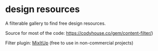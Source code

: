 design resources
=========

A filterable gallery to find free design resources.


Source for most of the code: https://codyhouse.co/gem/content-filter/)

Filter plugin: [MixItUp](https://github.com/patrickkunka/mixitup) (free to use in non-commercial projects)
